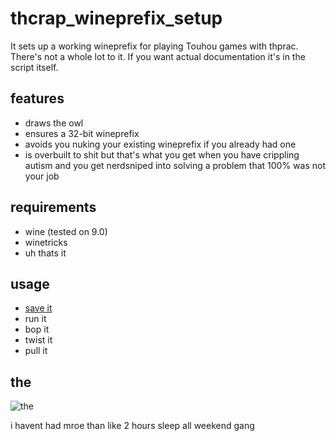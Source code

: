 # thcrap_wineprefix_setup

It sets up a working wineprefix for playing Touhou games with thprac. There's not a whole lot to it. If you want actual documentation it's in the script itself.

## features

- draws the owl
- ensures a 32-bit wineprefix
- avoids you nuking your existing wineprefix if you already had one
- is overbuilt to shit but that's what you get when you have crippling autism and you get nerdsniped into solving a problem that 100% was not your job

## requirements

- wine (tested on 9.0)
- winetricks
- uh thats it

## usage

- [save it](https://raw.githubusercontent.com/cha0sbuster/thcrap_wineprefix_setup/refs/heads/main/thcrap_wineprefix_setup.sh)
- run it
- bop it
- twist it
- pull it

## the
![the](https://media.tenor.com/b2Q5J_f1txAAAAAj/touhouproject-touhou.gif)


i havent had mroe than like 2 hours sleep all weekend gang